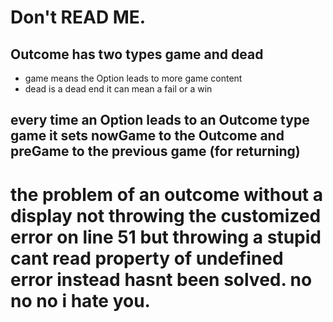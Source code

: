 # Don't READ ME.

## Outcome has two types game and dead

- game means the Option leads to more game content
- dead is a dead end it can mean a fail or a win

## every time an Option leads to an Outcome type game it sets nowGame to the Outcome and preGame to the previous game (for returning)

# the problem of an outcome without a display not throwing the customized error on line 51 but throwing a stupid cant read property of undefined error instead hasnt been solved. no no no i hate you.
